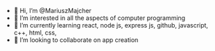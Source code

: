 - 👋 Hi, I’m @MariuszMajcher
- 👀 I’m interested in all the aspects of computer programming
- 🌱 I’m currently learning react, node js, express js, github, javascript, c++, html, css,  
- 💞️ I’m looking to collaborate on app creation

<!---
MariuszMajcher/MariuszMajcher is a ✨ special ✨ repository because its `README.md` (this file) appears on your GitHub profile.
You can click the Preview link to take a look at your changes.
--->
